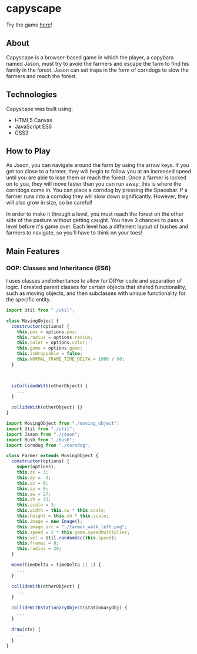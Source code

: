 # capyscape

Try the game [here](https://gordybullen.github.io/capyscape/)!

## About
Capyscape is a browser-based game in which the player, a capybara named Jason, must try to avoid the farmers and escape the farm to find his family in the forest. Jason can set traps in the form of corndogs to slow the farmers and reach the forest.

## Technologies
Capyscape was built using:
* HTML5 Canvas
* JavaScript ES6
* CSS3

## How to Play
As Jason, you can navigate around the farm by using the arrow keys. If you get too close to a farmer, they will begin to follow you at an increased speed until you are able to lose them or reach the forest. Once a farmer is locked on to you, they will move faster than you can run away; this is where the corndogs come in. You can place a corndog by pressing the Spacebar. If a farmer runs into a corndog they will slow down significantly. However, they will also grow in size, so be careful!

In order to make it through a level, you must reach the forest on the other side of the pasture without getting caught. You have 3 chances to pass a level before it's game over. Each level has a differrent layout of bushes and farmers to navigate, so you'll have to think on your toes!

## Main Features

### OOP: Classes and Inheritance (ES6)
I uses classes and inheritance to allow for DRYer code and separation of logic. I created parent classes for certain objects that shared functionality, such as moving objects, and then subclasses with unique functionality for the specific entity.

```js
import Util from "./util";

class MovingObject {
  constructor(options) {
    this.pos = options.pos;
    this.radius = options.radius;
    this.color = options.color;
    this.game = options.game;
    this.isWrappable = false;
    this.NORMAL_FRAME_TIME_DELTA = 1000 / 60;
  }

  

  isCollidedWith(otherObject) {
    ...
  }

  collideWith(otherObject) {}
}
```

```js
import MovingObject from "./moving_object";
import Util from "./util";
import Jason from "./jason";
import Bush from "./bush";
import Corndog from "./corndog";

class Farmer extends MovingObject {
  constructor(options) {
    super(options);
    this.dx = 3;
    this.dy = -3;
    this.sx = 0;
    this.sy = 0;
    this.sw = 27;
    this.sh = 33;
    this.scale = 3;
    this.width = this.sw * this.scale;
    this.height = this.sh * this.scale;
    this.image = new Image();
    this.image.src = "./farmer_walk_left.png";
    this.speed = 2 * this.game.speedMultiplier;
    this.vel = Util.randomVec(this.speed);
    this.frames = 0;
    this.radius = 20;
  }

  move(timeDelta = timeDelta || 1) {
    ...
  }

  collideWith(otherObject) {
    ...
  }

  collideWithStationaryObject(stationaryObj) {
    ...
  }

  draw(ctx) {
    ...
  }
}
```


